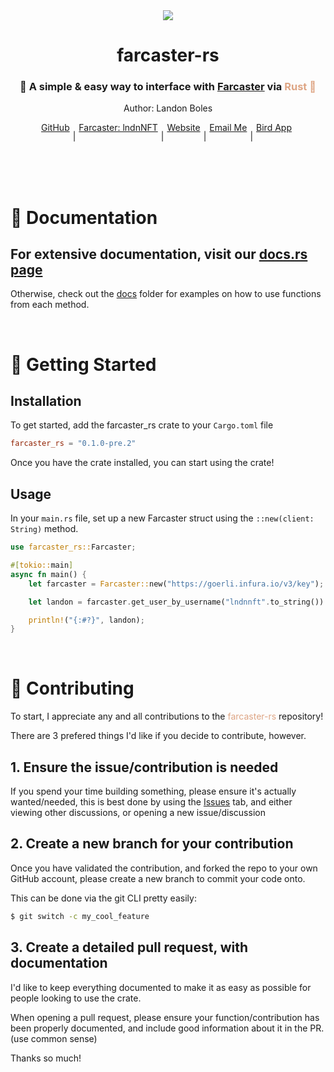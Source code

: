 <div align="center">
    <img src="https://raw.githubusercontent.com/TheLDB/farcaster-rs/main/docs/banner.png" >
    <h1 align="center">farcaster-rs</h1>
     <h3 align="center">🚀 A simple & easy way to interface with <a href="https://farcaster.xyz">Farcaster</a> via <span style="color: #dea584;">Rust 🦀</span></h1>
     <p>Author: Landon Boles</p>
     <div align="center" style="display: flex; justify-content: center;">
        <a href="https://github.com/TheLDB" style="padding-right: 5px;">GitHub</a>
        <p> | </p>
        <a href="/" style="padding-left: 5px; padding-right: 5px;">Farcaster: lndnNFT</a>
        <p> | </p>
        <a href="https://landonboles.com" style="padding-left: 5px; padding-right: 5px;">Website</a>
        <p> | </p>
        <a href="mailto:ldb@erikboles.com" style="padding-left: 5px; padding-right: 5px;">Email Me</a>
        <p> | </p>
        <a href="https://twitter.com/lndnNFT" style="padding-left: 5px; padding-right: 5px;">Bird App</a>
     </div>
</div>

<br />
<br />
<br />

# 📜 Documentation

## For extensive documentation, visit our [docs.rs page](https://docs.rs/farcaster-rs/0.1.0-pre.2/farcaster_rs/)

Otherwise, check out the [docs](https://github.com/TheLDB/farcaster-rs/tree/main/docs) folder for examples on how to use functions from each method.

<br />

# 🚀 Getting Started 

## Installation

To get started, add the farcaster_rs crate to your ``Cargo.toml`` file
```toml
farcaster_rs = "0.1.0-pre.2"
```

Once you have the crate installed, you can start using the crate!

## Usage

In your ``main.rs`` file, set up a new Farcaster struct using the ``::new(client: String)`` method.

```rust
use farcaster_rs::Farcaster;

#[tokio::main]
async fn main() {
    let farcaster = Farcaster::new("https://goerli.infura.io/v3/key");

    let landon = farcaster.get_user_by_username("lndnnft".to_string()).await.unwrap();

    println!("{:#?}", landon);
}
```

<br />

# 🙏 Contributing

To start, I appreciate any and all contributions to the <span style="color: #dea584">farcaster-rs</span> repository!

There are 3 prefered things I'd like if you decide to contribute, however.

## 1. Ensure the issue/contribution is needed
If you spend your time building something, please ensure it's actually wanted/needed, this is best done by using the [Issues](https://github.com/TheLDB/farcaster-rs/issues) tab, and either viewing other discussions, or opening a new issue/discussion

## 2. Create a new branch for your contribution
Once you have validated the contribution, and forked the repo to your own GitHub account, please create a new branch to commit your code onto.

This can be done via the git CLI pretty easily:
```sh
$ git switch -c my_cool_feature
```

## 3. Create a detailed pull request, with documentation
I'd like to keep everything documented to make it as easy as possible for people looking to use the crate.

When opening a pull request, please ensure your function/contribution has been properly documented, and include good information about it in the PR. (use common sense)

Thanks so much!